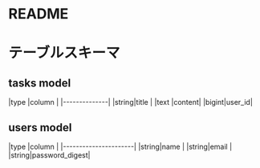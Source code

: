 # README

# テーブルスキーマ
## tasks model
|type	 |column |
|--------------|
|string|title  |
|text	 |content|
|bigint|user_id|
## users model
|type	 |column          |
|----------------------|
|string|name           |
|string|email          |
|string|password_digest|
